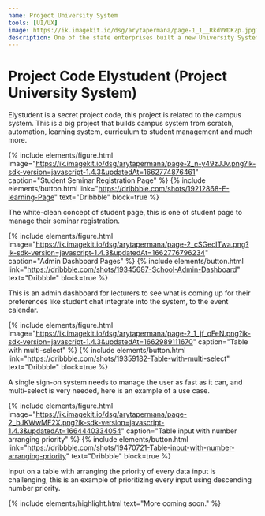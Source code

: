 ```yaml
---
name: Project University System
tools: [UI/UX]
image: https://ik.imagekit.io/dsg/arytapermana/page-1_1__RkdVWDKZp.jpg?ik-sdk-version=javascript-1.4.3&updatedAt=1662774872450
description: One of the state enterprises built a new University System with Ganeshcom Studio.
---
```


# Project Code Elystudent (Project University System)

Elystudent is a secret project code, this project is related to the campus system. This is a big project that builds campus system from scratch, automation, learning system, curriculum to student management and much more.

{% include elements/figure.html image="https://ik.imagekit.io/dsg/arytapermana/page-2_n-y49zJJv.png?ik-sdk-version=javascript-1.4.3&updatedAt=1662774876461" caption="Student Seminar Registration Page" %}
{% include elements/button.html link="https://dribbble.com/shots/19212868-E-learning-Page" text="Dribbble" block=true %}

The white-clean concept of student page, this is one of student page to manage their seminar registration.

{% include elements/figure.html image="https://ik.imagekit.io/dsg/arytapermana/page-2_cSGecITwa.png?ik-sdk-version=javascript-1.4.3&updatedAt=1662776796234" caption="Admin Dashboard Pages" %}
{% include elements/button.html link="https://dribbble.com/shots/19345687-School-Admin-Dashboard" text="Dribbble" block=true %}

This is an admin dashboard for lecturers to see what is coming up for their preferences like student chat integrate into the system, to the event calendar.

{% include elements/figure.html image="https://ik.imagekit.io/dsg/arytapermana/page-2_1_jf_oFeN.png?ik-sdk-version=javascript-1.4.3&updatedAt=1662989111670" caption="Table with multi-select" %}
{% include elements/button.html link="https://dribbble.com/shots/19359182-Table-with-multi-select" text="Dribbble" block=true %}

A single sign-on system needs to manage the user as fast as it can, and multi-select is very needed, here is an example of a use case.

{% include elements/figure.html image="https://ik.imagekit.io/dsg/arytapermana/page-2_bJKWwMF2X.png?ik-sdk-version=javascript-1.4.3&updatedAt=1664440334054" caption="Table input with number arranging priority" %}
{% include elements/button.html link="https://dribbble.com/shots/19470721-Table-input-with-number-arranging-priority" text="Dribbble" block=true %}

Input on a table with arranging the priority of every data input is challenging, this is an example of prioritizing every input using descending number priority.

{% include elements/highlight.html text="More coming soon." %}

